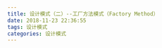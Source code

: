 ```yaml
---
title: 设计模式（二）--工厂方法模式（Factory Method）
date: 2018-11-23 22:36:55
tags: 设计模式
categories: 设计模式
---
```


